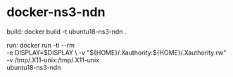 # docker-ns3-ndn

build:
	docker build -t ubuntu18-ns3-ndn .

run:
	docker run -ti --rm \
		-e DISPLAY=$DISPLAY \
		-v "${HOME}/.Xauthority:${HOME}/.Xauthority:rw" \
		-v /tmp/.X11-unix:/tmp/.X11-unix \
		ubuntu18-ns3-ndn
